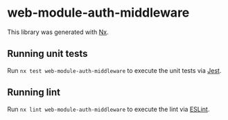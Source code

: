 # web-module-auth-middleware

This library was generated with [Nx](https://nx.dev).

## Running unit tests

Run `nx test web-module-auth-middleware` to execute the unit tests via [Jest](https://jestjs.io).

## Running lint

Run `nx lint web-module-auth-middleware` to execute the lint via [ESLint](https://eslint.org/).
